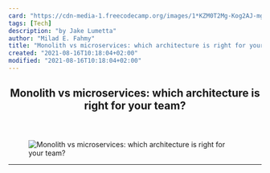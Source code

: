 ```yaml
---
card: "https://cdn-media-1.freecodecamp.org/images/1*KZM0T2Mg-Kog2AJ-mg6Jfg.jpeg"
tags: [Tech]
description: "by Jake Lumetta"
author: "Milad E. Fahmy"
title: "Monolith vs microservices: which architecture is right for your team?"
created: "2021-08-16T10:18:04+02:00"
modified: "2021-08-16T10:18:04+02:00"
---
```

<div class="site-wrapper">
<main id="site-main" class="site-main outer">
<div class="inner">
<article class="post-full post tag-tech tag-startup tag-web-development tag-business tag-design ">
<header class="post-full-header">
<h1 class="post-full-title">Monolith vs microservices: which architecture is right for your team?</h1>
</header>
<figure class="post-full-image">
<picture>
<source media="(max-width: 700px)" sizes="1px" srcset="data:image/gif;base64,R0lGODlhAQABAIAAAAAAAP///yH5BAEAAAAALAAAAAABAAEAAAIBRAA7 1w">
<source media="(min-width: 701px)" sizes="(max-width: 800px) 400px,
(max-width: 1170px) 700px,
1400px" srcset="https://cdn-media-1.freecodecamp.org/images/1*KZM0T2Mg-Kog2AJ-mg6Jfg.jpeg 300w,
https://cdn-media-1.freecodecamp.org/images/1*KZM0T2Mg-Kog2AJ-mg6Jfg.jpeg 600w,
https://cdn-media-1.freecodecamp.org/images/1*KZM0T2Mg-Kog2AJ-mg6Jfg.jpeg 1000w,
https://cdn-media-1.freecodecamp.org/images/1*KZM0T2Mg-Kog2AJ-mg6Jfg.jpeg 2000w">
<img onerror="this.style.display='none'" src="https://cdn-media-1.freecodecamp.org/images/1*KZM0T2Mg-Kog2AJ-mg6Jfg.jpeg" alt="Monolith vs microservices: which architecture is right for your team?">
</picture>
</figure>
<section class="post-full-content">
<div class="post-content medium-migrated-article">
</div>
<hr>
</section>
</article>
</div>
</main>
</div>
<!-- Google Tag Manager (noscript) -->
<!-- End Google Tag Manager (noscript) -->
